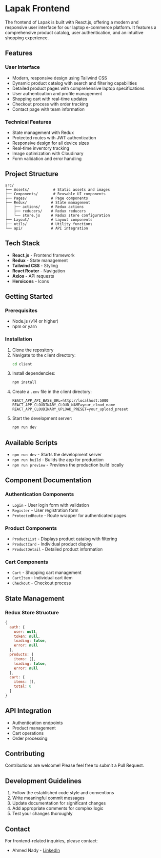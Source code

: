 # Lapak Frontend

The frontend of Lapak is built with React.js, offering a modern and responsive user interface for our laptop e-commerce platform. It features a comprehensive product catalog, user authentication, and an intuitive shopping experience.

## Features

### User Interface
- Modern, responsive design using Tailwind CSS
- Dynamic product catalog with search and filtering capabilities
- Detailed product pages with comprehensive laptop specifications
- User authentication and profile management
- Shopping cart with real-time updates
- Checkout process with order tracking
- Contact page with team information

### Technical Features
- State management with Redux
- Protected routes with JWT authentication
- Responsive design for all device sizes
- Real-time inventory tracking
- Image optimization with Cloudinary
- Form validation and error handling

## Project Structure
```
src/
├── Assets/           # Static assets and images
├── Components/       # Reusable UI components
├── Pages/           # Page components
├── Redux/           # State management
│   ├── actions/     # Redux actions
│   ├── reducers/    # Redux reducers
│   └── store.js     # Redux store configuration
├── Layout/          # Layout components
├── utils/           # Utility functions
└── api/             # API integration
```

## Tech Stack
- **React.js** - Frontend framework
- **Redux** - State management
- **Tailwind CSS** - Styling
- **React Router** - Navigation
- **Axios** - API requests
- **Heroicons** - Icons

## Getting Started

### Prerequisites
- Node.js (v14 or higher)
- npm or yarn

### Installation
1. Clone the repository
2. Navigate to the client directory:
   ```bash
   cd client
   ```
3. Install dependencies:
   ```bash
   npm install
   ```
4. Create a `.env` file in the client directory:
   ```env
   REACT_APP_API_BASE_URL=http://localhost:5000
   REACT_APP_CLOUDINARY_CLOUD_NAME=your_cloud_name
   REACT_APP_CLOUDINARY_UPLOAD_PRESET=your_upload_preset
   ```
5. Start the development server:
   ```bash
   npm run dev
   ```

## Available Scripts
- `npm run dev` - Starts the development server
- `npm run build` - Builds the app for production
- `npm run preview` - Previews the production build locally

## Component Documentation

### Authentication Components
- `Login` - User login form with validation
- `Register` - User registration form
- `ProtectedRoute` - Route wrapper for authenticated pages

### Product Components
- `ProductList` - Displays product catalog with filtering
- `ProductCard` - Individual product display
- `ProductDetail` - Detailed product information

### Cart Components
- `Cart` - Shopping cart management
- `CartItem` - Individual cart item
- `Checkout` - Checkout process

## State Management

### Redux Store Structure
```javascript
{
  auth: {
    user: null,
    token: null,
    loading: false,
    error: null
  },
  products: {
    items: [],
    loading: false,
    error: null
  },
  cart: {
    items: [],
    total: 0
  }
}
```

## API Integration
- Authentication endpoints
- Product management
- Cart operations
- Order processing

## Contributing
Contributions are welcome! Please feel free to submit a Pull Request.

## Development Guidelines
1. Follow the established code style and conventions
2. Write meaningful commit messages
3. Update documentation for significant changes
4. Add appropriate comments for complex logic
5. Test your changes thoroughly

## Contact
For frontend-related inquiries, please contact:
- Ahmed Nady - [LinkedIn](https://linkedin.com/in/ahmed-nadyy)